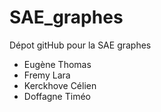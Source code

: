 # SAE_graphes
Dépot gitHub pour la SAE graphes
- Eugène Thomas
- Fremy Lara
- Kerckhove Célien
- Doffagne Timéo
